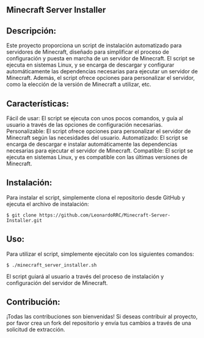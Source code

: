 ## Minecraft Server Installer

## Descripción:
Este proyecto proporciona un script de instalación automatizado para servidores de Minecraft, diseñado para simplificar el proceso de configuración y puesta en marcha de un servidor de Minecraft. El script se ejecuta en sistemas Linux, y se encarga de descargar y configurar automáticamente las dependencias necesarias para ejecutar un servidor de Minecraft. Además, el script ofrece opciones para personalizar el servidor, como la elección de la versión de Minecraft a utilizar, etc.

## Características:
Fácil de usar: El script se ejecuta con unos pocos comandos, y guía al usuario a través de las opciones de configuración necesarias.
Personalizable: El script ofrece opciones para personalizar el servidor de Minecraft según las necesidades del usuario.
Automatizado: El script se encarga de descargar e instalar automáticamente las dependencias necesarias para ejecutar el servidor de Minecraft.
Compatible: El script se ejecuta en sistemas Linux, y es compatible con las últimas versiones de Minecraft.

## Instalación:
Para instalar el script, simplemente clona el repositorio desde GitHub y ejecuta el archivo de instalación:

```console
$ git clone https://github.com/LeonardoRRC/Minecraft-Server-Installer.git
```

## Uso:
Para utilizar el script, simplemente ejecútalo con los siguientes comandos:

```console
$ ./minecraft_server_installer.sh
```

El script guiará al usuario a través del proceso de instalación y configuración del servidor de Minecraft.

## Contribución:
¡Todas las contribuciones son bienvenidas! Si deseas contribuir al proyecto, por favor crea un fork del repositorio y envía tus cambios a través de una solicitud de extracción.
